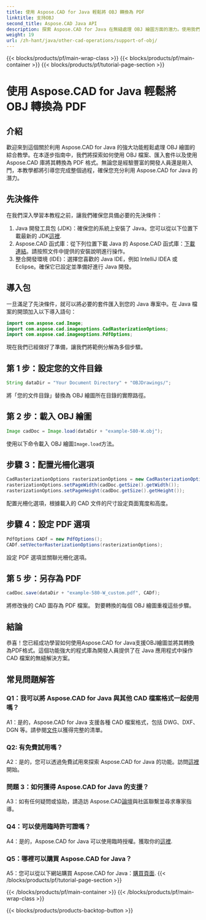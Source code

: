```yaml
---
title: 使用 Aspose.CAD for Java 輕鬆將 OBJ 轉換為 PDF
linktitle: 支持OBJ
second_title: Aspose.CAD Java API
description: 探索 Aspose.CAD for Java 在無縫處理 OBJ 繪圖方面的潛力。使用我們的逐步指南輕鬆轉換為 PDF。
weight: 19
url: /zh-hant/java/other-cad-operations/support-of-obj/
---
```


{{< blocks/products/pf/main-wrap-class >}}
{{< blocks/products/pf/main-container >}}
{{< blocks/products/pf/tutorial-page-section >}}

# 使用 Aspose.CAD for Java 輕鬆將 OBJ 轉換為 PDF

## 介紹

歡迎來到這個關於利用 Aspose.CAD for Java 的強大功能輕鬆處理 OBJ 繪圖的綜合教學。在本逐步指南中，我們將探索如何使用 OBJ 檔案、匯入套件以及使用 Aspose.CAD 庫將其轉換為 PDF 格式。無論您是經驗豐富的開發人員還是剛入門，本教學都將引導您完成整個過程，確保您充分利用 Aspose.CAD for Java 的潛力。

## 先決條件

在我們深入學習本教程之前，讓我們確保您具備必要的先決條件：
1. Java 開發工具包 (JDK)：確保您的系統上安裝了 Java。您可以從以下位置下載最新的 JDK[這裡](https://www.oracle.com/java/technologies/javase-downloads.html).
2.  Aspose.CAD 函式庫：從下列位置下載 Java 的 Aspose.CAD 函式庫：[下載連結](https://releases.aspose.com/cad/java/)。請按照文件中提供的安裝說明進行操作。
3. 整合開發環境 (IDE)：選擇您喜歡的 Java IDE，例如 IntelliJ IDEA 或 Eclipse。確保它已設定並準備好進行 Java 開發。

## 導入包

一旦滿足了先決條件，就可以將必要的套件匯入到您的 Java 專案中。在 Java 檔案的開頭加入以下導入語句：

```java
import com.aspose.cad.Image;
import com.aspose.cad.imageoptions.CadRasterizationOptions;
import com.aspose.cad.imageoptions.PdfOptions;
```

現在我們已經做好了準備，讓我們將範例分解為多個步驟。

## 第 1 步：設定您的文件目錄

```java
String dataDir = "Your Document Directory" + "OBJDrawings/";
```

將「您的文件目錄」替換為 OBJ 繪圖所在目錄的實際路徑。

## 第 2 步：載入 OBJ 繪圖

```java
Image cadDoc = Image.load(dataDir + "example-580-W.obj");
```

使用以下命令載入 OBJ 繪圖`Image.load`方法。

## 步驟 3：配置光柵化選項

```java
CadRasterizationOptions rasterizationOptions = new CadRasterizationOptions();
rasterizationOptions.setPageWidth(cadDoc.getSize().getWidth());
rasterizationOptions.setPageHeight(cadDoc.getSize().getHeight());
```

配置光柵化選項，根據載入的 CAD 文件的尺寸設定頁面寬度和高度。

## 步驟 4：設定 PDF 選項

```java
PdfOptions CADf = new PdfOptions();
CADf.setVectorRasterizationOptions(rasterizationOptions);
```

設定 PDF 選項並關聯光柵化選項。

## 第 5 步：另存為 PDF

```java
cadDoc.save(dataDir + "example-580-W_custom.pdf", CADf);
```

將修改後的 CAD 圖存為 PDF 檔案。
對要轉換的每個 OBJ 繪圖重複這些步驟。

## 結論

恭喜！您已經成功學習如何使用Aspose.CAD for Java支援OBJ繪圖並將其轉換為PDF格式。這個功能強大的程式庫為開發人員提供了在 Java 應用程式中操作 CAD 檔案的無縫解決方案。

## 常見問題解答

### Q1：我可以將 Aspose.CAD for Java 與其他 CAD 檔案格式一起使用嗎？

 A1：是的，Aspose.CAD for Java 支援各種 CAD 檔案格式，包括 DWG、DXF、DGN 等。請參閱[文件](https://reference.aspose.com/cad/java/)以獲得完整的清單。

### Q2: 有免費試用嗎？

A2：是的，您可以透過免費試用來探索 Aspose.CAD for Java 的功能。訪問[這裡](https://releases.aspose.com/)開始。

### 問題 3：如何獲得 Aspose.CAD for Java 的支援？

 A3：如有任何疑問或協助，請造訪 Aspose.CAD[論壇](https://forum.aspose.com/c/cad/19)與社區聯繫並尋求專家指導。

### Q4：可以使用臨時許可證嗎？

 A4：是的，Aspose.CAD for Java 可以使用臨時授權。獲取你的[這裡](https://purchase.aspose.com/temporary-license/).

### Q5：哪裡可以購買 Aspose.CAD for Java？

A5：您可以從以下網站購買 Aspose.CAD for Java：[購買頁面](https://purchase.aspose.com/buy).
{{< /blocks/products/pf/tutorial-page-section >}}

{{< /blocks/products/pf/main-container >}}
{{< /blocks/products/pf/main-wrap-class >}}

{{< blocks/products/products-backtop-button >}}
